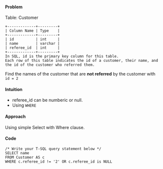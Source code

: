 #### Problem
Table: Customer
```
+-------------+---------+
| Column Name | Type    |
+-------------+---------+
| id          | int     |
| name        | varchar |
| referee_id  | int     |
+-------------+---------+
In SQL, id is the primary key column for this table.
Each row of this table indicates the id of a customer, their name, and the id of the customer who referred them.
```
Find the names of the customer that are **not referred** by the customer with `id = 2`

#### Intuition
- referee_id can be numberic or null.
- Using `WHERE`

#### Approach 
Using simple Select with Where clause.

#### Code
```
/* Write your T-SQL query statement below */
SELECT name
FROM Customer AS c
WHERE c.referee_id != '2' OR c.referee_id is NULL
```


